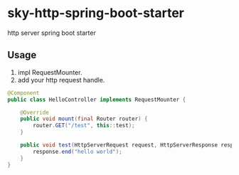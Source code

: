 # sky-http-spring-boot-starter

http server spring boot starter

## Usage
1. impl RequestMounter.
2. add your http request handle.

```java
@Component
public class HelloController implements RequestMounter {

    @Override
    public void mount(final Router router) {
        router.GET("/test", this::test);
    }

    public void test(HttpServerRequest request, HttpServerResponse response) {
        response.end("hello world");
    }
}
```